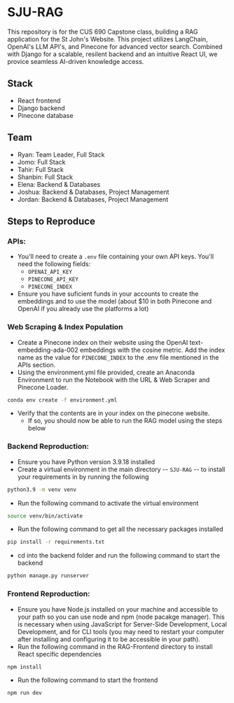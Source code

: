 # SJU-RAG
This repository is for the CUS 690 Capstone class, building a RAG application for the St John's Website.  This project utilizes LangChain, OpenAI's LLM API's, and Pinecone for advanced vector search.  Combined with Django for a scalable, resilent backend and an intuitive React UI, we provice seamless AI-driven knowledge access.
  
## Stack 
- React frontend
- Django backend
- Pinecone database

## Team 
- Ryan: Team Leader, Full Stack 
- Jomo: Full Stack
- Tahir: Full Stack
- Shanbin: Full Stack
- Elena: Backend & Databases
- Joshua: Backend & Databases, Project Management
- Jordan: Backend & Databases, Project Management

## Steps to Reproduce 
### APIs:
- You'll need to create a `.env` file containing your own API keys.  You'll need the following fields:
    - `OPENAI_API_KEY`
    - `PINECONE_API_KEY`
    - `PINECONE_INDEX`
- Ensure you have suficient funds in your accounts to create the embeddings and to use the model (about $10 in both Pinecone and OpenAI if you already use the platforms a lot)

 ### Web Scraping & Index Population
- Create a Pinecone index on their website using the OpenAI text-embedding-ada-002 embeddings with the cosine metric.  Add the index name as the value for `PINECONE_INDEX` to the .env file mentioned in the APIs section.
- Using the environment.yml file provided, create an Anaconda Environment to run the Notebook with the URL & Web Scraper and Pinecone Loader.
```sh
conda env create -f environment.yml
```
- Verify that the contents are in your index on the pinecone website.
    - If so, you should now be able to run the RAG model using the steps below

### Backend Reproduction:
- Ensure you have Python version 3.9.18 installed
- Create a virtual environment in the main directory -- `SJU-RAG` -- to install your requirements in by running the following
```sh
python3.9 -m venv venv
```
- Run the following command to activate the virtual environment
```sh
source venv/bin/activate
``` 
- Run the following command to get all the necessary packages installed
```sh
pip install -r requirements.txt
```
- cd into the backend folder and run the following command to start the backend
```sh
python manage.py runserver
```

### Frontend Reproduction:
- Ensure you have Node.js installed on your machine and accessible to your path so you can use node and npm (node pacakge manager).  This is necessary when using JavaScript for Server-Side Development, Local Development, and for CLI tools (you may need to restart your computer after installing and configuring it to be accessible in your path).
- Run the following command in the RAG-Frontend directory to install React specific dependencies
```sh
npm install
```
- Run the following command to start the frontend
```sh
npm run dev
```